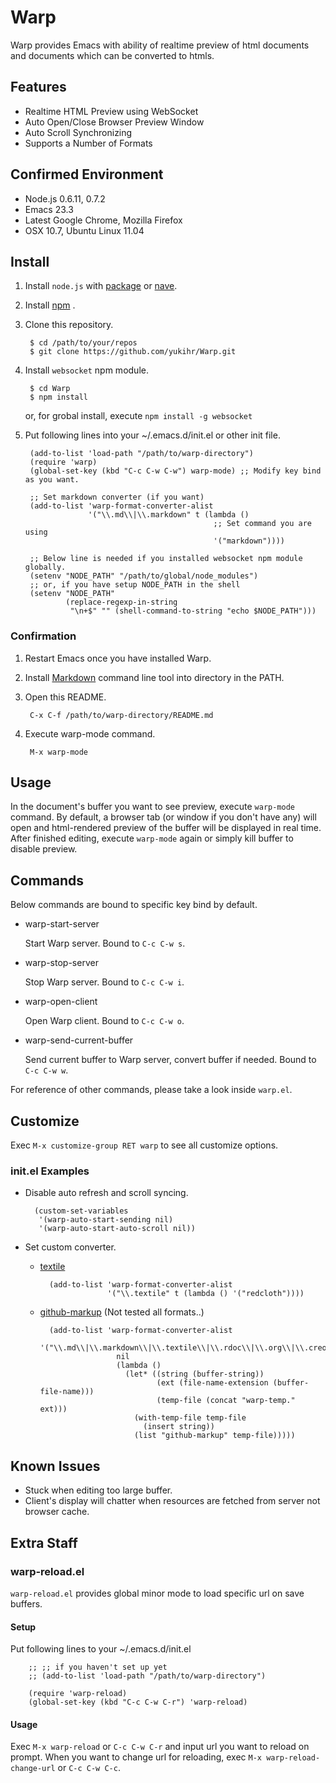 <!-- Local CSS From: https://github.com/clownfart/Markdown-CSS -->
<link href="readme/markdown.css" rel="stylesheet"></link>

# Warp

Warp provides Emacs with ability of realtime preview of html documents and documents which can be converted to htmls.


## Features

- Realtime HTML Preview using WebSocket
- Auto Open/Close Browser Preview Window
- Auto Scroll Synchronizing
- Supports a Number of Formats


## Confirmed Environment

- Node.js 0.6.11, 0.7.2
- Emacs 23.3
- Latest Google Chrome, Mozilla Firefox
- OSX 10.7, Ubuntu Linux 11.04


## Install

1. Install `node.js` with [package](https://github.com/joyent/node/wiki/Installing-Node.js-via-package-manager) or [nave](https://github.com/isaacs/nave).

2. Install [npm](http://npmjs.org/) .

3. Clone this repository.

        $ cd /path/to/your/repos
        $ git clone https://github.com/yukihr/Warp.git 

4. Install `websocket` npm module.

        $ cd Warp
        $ npm install

    or, for grobal install, execute `npm install -g websocket`
  
5. Put following lines into your ~/.emacs.d/init.el or other init file.

        (add-to-list 'load-path "/path/to/warp-directory")
        (require 'warp)
        (global-set-key (kbd "C-c C-w C-w") warp-mode) ;; Modify key bind as you want.

        ;; Set markdown converter (if you want)
        (add-to-list 'warp-format-converter-alist
                     '("\\.md\\|\\.markdown" t (lambda ()
                                                 ;; Set command you are using
                                                 '("markdown"))))

        ;; Below line is needed if you installed websocket npm module globally.
        (setenv "NODE_PATH" "/path/to/global/node_modules")
        ;; or, if you have setup NODE_PATH in the shell
        (setenv "NODE_PATH"
                (replace-regexp-in-string
                 "\n+$" "" (shell-command-to-string "echo $NODE_PATH")))

### Confirmation

1. Restart Emacs once you have installed Warp.

2. Install [Markdown](http://daringfireball.net/projects/markdown/) command line tool into directory in the PATH.

3. Open this README.

        C-x C-f /path/to/warp-directory/README.md

4. Execute warp-mode command.

        M-x warp-mode


## Usage

In the document's buffer you want to see preview, execute `warp-mode` command.
By default, a browser tab (or window if you don't have any) will open and html-rendered preview of the buffer will be displayed in real time.
After finished editing, execute `warp-mode` again or simply kill buffer to disable preview.

## Commands

Below commands are bound to specific key bind by default.

- warp-start-server

  Start Warp server. Bound to `C-c C-w s`.

- warp-stop-server

  Stop Warp server. Bound to `C-c C-w i`.

- warp-open-client

  Open Warp client. Bound to `C-c C-w o`.

- warp-send-current-buffer

  Send current buffer to Warp server, convert buffer if needed. Bound to `C-c C-w w`.
  

For reference of other commands, please take a look inside `warp.el`.


## Customize

Exec `M-x customize-group RET warp` to see all customize options.


### init.el Examples

- Disable auto refresh and scroll syncing.

        (custom-set-variables
         '(warp-auto-start-sending nil)
         '(warp-auto-start-auto-scroll nil))
         
- Set custom converter.

    - [textile](http://redcloth.org/textile)

            (add-to-list 'warp-format-converter-alist
                         '("\\.textile" t (lambda () '("redcloth"))))

    - [github-markup](https://github.com/github/markup) (Not tested all formats..)

            (add-to-list 'warp-format-converter-alist
                         '("\\.md\\|\\.markdown\\|\\.textile\\|\\.rdoc\\|\\.org\\|\\.creole\\|\\.mediawiki\\|\\.rst\\|\\.asciidoc\\|\\.pod"
                           nil
                           (lambda ()
                             (let* ((string (buffer-string))
                                    (ext (file-name-extension (buffer-file-name)))
                                    (temp-file (concat "warp-temp." ext)))
                               (with-temp-file temp-file
                                 (insert string))
                               (list "github-markup" temp-file)))))
    

## Known Issues

- Stuck when editing too large buffer.
- Client's display will chatter when resources are fetched from server not browser cache.


## Extra Staff

### warp-reload.el

`warp-reload.el` provides global minor mode to load specific url on save buffers.

#### Setup

Put following lines to your ~/.emacs.d/init.el

        ;; ;; if you haven't set up yet
        ;; (add-to-list 'load-path "/path/to/warp-directory")

        (require 'warp-reload)
        (global-set-key (kbd "C-c C-w C-r") 'warp-reload)
        
#### Usage

Exec `M-x warp-reload` or `C-c C-w C-r` and input url you want to reload on prompt.
When you want to change url for reloading, exec `M-x warp-reload-change-url` or `C-c C-w C-c`.
